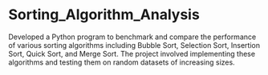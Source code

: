 # Sorting_Algorithm_Analysis
Developed a Python program to benchmark and compare the performance of various sorting algorithms including Bubble Sort, Selection Sort, Insertion Sort, Quick Sort, and Merge Sort. The project involved implementing these algorithms and testing them on random datasets of increasing sizes.
